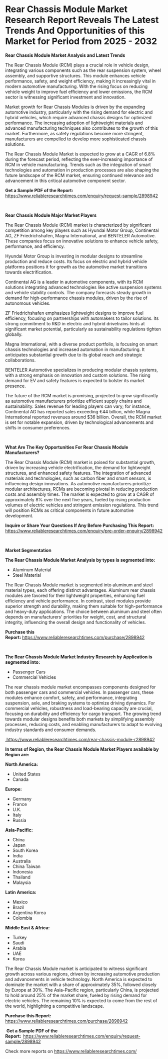 <p><h1>Rear Chassis Module Market Research Report Reveals The Latest Trends And Opportunities of this Market for Period from 2025 - 2032</h1></p><p><strong>Rear Chassis Module Market Analysis and Latest Trends</strong></p>
<p><p>The Rear Chassis Module (RCM) plays a crucial role in vehicle design, integrating various components such as the rear suspension system, wheel assembly, and supportive structures. This module enhances vehicle performance, safety, and weight efficiency, making it increasingly vital in modern automotive manufacturing. With the rising focus on reducing vehicle weight to improve fuel efficiency and lower emissions, the RCM sector is witnessing significant investment and innovation.</p><p>Market growth for Rear Chassis Modules is driven by the expanding automotive industry, particularly with the rising demand for electric and hybrid vehicles, which require advanced chassis designs for optimized performance. The increasing adoption of lightweight materials and advanced manufacturing techniques also contributes to the growth of this market. Furthermore, as safety regulations become more stringent, manufacturers are compelled to develop more sophisticated chassis solutions. </p><p>The Rear Chassis Module Market is expected to grow at a CAGR of 6.8% during the forecast period, reflecting the ever-increasing importance of RCM in vehicle manufacturing. Trends such as the integration of smart technologies and automation in production processes are also shaping the future landscape of the RCM market, ensuring continued relevance and advancement in this critical automotive component sector.</p></p>
<p><strong>Get a Sample PDF of the Report:&nbsp;</strong> <a href="https://www.reliableresearchtimes.com/enquiry/request-sample/2898942?utm_campaign=2989&utm_medium=2&utm_source=Github&utm_content=ia&utm_term=15032025&utm_id=rear-chassis-module">https://www.reliableresearchtimes.com/enquiry/request-sample/2898942</a></p>
<p>&nbsp;</p>
<p><strong>Rear Chassis Module Major Market Players</strong></p>
<p><p>The Rear Chassis Module (RCM) market is characterized by significant competition among key players such as Hyundai Motor Group, Continental AG, ZF Friedrichshafen, Magna International, and BENTELER Automotive. These companies focus on innovative solutions to enhance vehicle safety, performance, and efficiency.</p><p>Hyundai Motor Group is investing in modular designs to streamline production and reduce costs. Its focus on electric and hybrid vehicle platforms positions it for growth as the automotive market transitions towards electrification. </p><p>Continental AG is a leader in automotive components, with its RCM solutions integrating advanced technologies like active suspension systems and vehicle stability controls. The company forecasts steady growth in demand for high-performance chassis modules, driven by the rise of autonomous vehicles.</p><p>ZF Friedrichshafen emphasizes lightweight designs to improve fuel efficiency, focusing on partnerships with automakers to tailor solutions. Its strong commitment to R&D in electric and hybrid drivetrains hints at significant market potential, particularly as sustainability regulations tighten globally.</p><p>Magna International, with a diverse product portfolio, is focusing on smart chassis technologies and increased automation in manufacturing. It anticipates substantial growth due to its global reach and strategic collaborations.</p><p>BENTELER Automotive specializes in producing modular chassis systems, with a strong emphasis on innovation and custom solutions. The rising demand for EV and safety features is expected to bolster its market presence.</p><p>The future of the RCM market is promising, projected to grow significantly as automotive manufacturers prioritize efficient supply chains and sustainability. Sales revenue for leading players can vary; for instance, Continental AG has reported sales exceeding €44 billion, while Magna International reported revenues around $36 billion. Overall, the RCM market is set for notable expansion, driven by technological advancements and shifts in consumer preferences.</p></p>
<p>&nbsp;</p>
<p><strong>What Are The Key Opportunities For Rear Chassis Module Manufacturers?</strong></p>
<p><p>The Rear Chassis Module (RCM) market is poised for substantial growth, driven by increasing vehicle electrification, the demand for lightweight structures, and enhanced safety features. The integration of advanced materials and technologies, such as carbon fiber and smart sensors, is influencing design innovations. As automotive manufacturers prioritize modular architectures, RCMs are becoming pivotal in reducing production costs and assembly times. The market is expected to grow at a CAGR of approximately 8% over the next five years, fueled by rising production volumes of electric vehicles and stringent emission regulations. This trend will position RCMs as critical components in future automotive development.</p></p>
<p><strong>Inquire or Share Your Questions If Any Before Purchasing This Report:</strong> <a href="https://www.reliableresearchtimes.com/enquiry/pre-order-enquiry/2898942?utm_campaign=2989&utm_medium=2&utm_source=Github&utm_content=ia&utm_term=15032025&utm_id=rear-chassis-module">https://www.reliableresearchtimes.com/enquiry/pre-order-enquiry/2898942</a></p>
<p>&nbsp;</p>
<p><strong>Market Segmentation</strong></p>
<p><strong>The Rear Chassis Module Market Analysis by types is segmented into:</strong></p>
<p><ul><li>Aluminum Material</li><li>Steel Material</li></ul></p>
<p><p>The Rear Chassis Module market is segmented into aluminum and steel material types, each offering distinct advantages. Aluminum rear chassis modules are favored for their lightweight properties, enhancing fuel efficiency and vehicle performance. In contrast, steel modules provide superior strength and durability, making them suitable for high-performance and heavy-duty applications. The choice between aluminum and steel often depends on manufacturers' priorities for weight, cost, and structural integrity, influencing the overall design and functionality of vehicles.</p></p>
<p><strong>Purchase this Report:&nbsp;</strong><a href="https://www.reliableresearchtimes.com/purchase/2898942?utm_campaign=2989&utm_medium=2&utm_source=Github&utm_content=ia&utm_term=15032025&utm_id=rear-chassis-module">https://www.reliableresearchtimes.com/purchase/2898942</a></p>
<p>&nbsp;</p>
<p><strong>The Rear Chassis Module Market Industry Research by Application is segmented into:</strong></p>
<p><ul><li>Passenger Cars</li><li>Commercial Vehicles</li></ul></p>
<p><p>The rear chassis module market encompasses components designed for both passenger cars and commercial vehicles. In passenger cars, these modules enhance comfort, safety, and performance, integrating suspension, axle, and braking systems to optimize driving dynamics. For commercial vehicles, robustness and load-bearing capacity are crucial, focusing on durability and efficiency for cargo transport. The growing trend towards modular designs benefits both markets by simplifying assembly processes, reducing costs, and enabling manufacturers to adapt to evolving industry standards and consumer demands.</p></p>
<p><a href="https://www.reliableresearchtimes.com/rear-chassis-module-r2898942?utm_campaign=2989&utm_medium=2&utm_source=Github&utm_content=ia&utm_term=15032025&utm_id=rear-chassis-module">&nbsp;https://www.reliableresearchtimes.com/rear-chassis-module-r2898942</a></p>
<p><strong>In terms of Region, the Rear Chassis Module Market Players available by Region are:</strong></p>
<p>
    <p> <strong> North America: </strong>
        <ul>
            <li>United States</li>
            <li>Canada</li>
        </ul>
        </p> 
    <p> <strong> Europe: </strong>
        <ul>
            <li>Germany</li>
            <li>France</li>
            <li>U.K.</li>
            <li>Italy</li>
            <li>Russia</li>
        </ul>
        </p> 
    <p> <strong> Asia-Pacific: </strong>
        <ul>
            <li>China</li>
            <li>Japan</li>
            <li>South Korea</li>
            <li>India</li>
            <li>Australia</li>
            <li>China Taiwan</li>
            <li>Indonesia</li>
            <li>Thailand</li>
            <li>Malaysia</li>
        </ul>
        </p> 
    <p> <strong> Latin America: </strong>
        <ul>
            <li>Mexico</li>
            <li>Brazil</li>
            <li>Argentina Korea</li>
            <li>Colombia</li>
        </ul>
        </p> 
    <p> <strong> Middle East & Africa: </strong>
        <ul>
            <li>Turkey</li>
            <li>Saudi</li>
            <li>Arabia</li>
            <li>UAE</li>
            <li>Korea</li>
        </ul>
    </p>
    </p>
<p><p>The Rear Chassis Module market is anticipated to witness significant growth across various regions, driven by increasing automotive production and advancements in vehicle technology. North America is expected to dominate the market with a share of approximately 35%, followed closely by Europe at 30%. The Asia-Pacific region, particularly China, is projected to hold around 25% of the market share, fueled by rising demand for electric vehicles. The remaining 10% is expected to come from the rest of the world, highlighting a competitive landscape.</p></p>
<p><strong>Purchase this Report: </strong><a href="https://www.reliableresearchtimes.com/purchase/2898942?utm_campaign=2989&utm_medium=2&utm_source=Github&utm_content=ia&utm_term=15032025&utm_id=rear-chassis-module">https://www.reliableresearchtimes.com/purchase/2898942</a></p>
<p>&nbsp;<strong>Get a Sample PDF of the Report:&nbsp;&nbsp;</strong><a href="https://www.reliableresearchtimes.com/enquiry/request-sample/2898942?utm_campaign=2989&utm_medium=2&utm_source=Github&utm_content=ia&utm_term=15032025&utm_id=rear-chassis-module">https://www.reliableresearchtimes.com/enquiry/request-sample/2898942</a></p>
<p><strong></strong></p>
<p>Check more reports on <a href="https://www.reliableresearchtimes.com/?utm_campaign=2989&utm_medium=2&utm_source=Github&utm_content=ia&utm_term=15032025&utm_id=rear-chassis-module">https://www.reliableresearchtimes.com/</a></p>